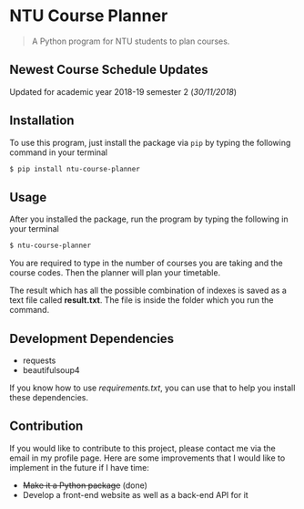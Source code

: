 # NTU Course Planner

> A Python program for NTU students to plan courses.

## Newest Course Schedule Updates

Updated for academic year 2018-19 semester 2 (*30/11/2018*)

## Installation

To use this program, just install the package via `pip` by typing the following command in your terminal
```bash
$ pip install ntu-course-planner
```

## Usage

After you installed the package, run the program by typing the following in your terminal
```bash
$ ntu-course-planner
```

You are required to type in the number of courses you are taking and the course codes. Then the planner will plan your timetable.

The result which has all the possible combination of indexes is saved as a text file called **result.txt**. The file is inside the folder which you run the command.

## Development Dependencies

* requests
* beautifulsoup4

If you know how to use *requirements.txt*, you can use that to help you install these dependencies.

## Contribution
If you would like to contribute to this project, please contact me via the email in my profile page. Here are some improvements that I would like to implement in the future if I have time:
- ~~Make it a Python package~~ (done)
- Develop a front-end website as well as a back-end API for it
